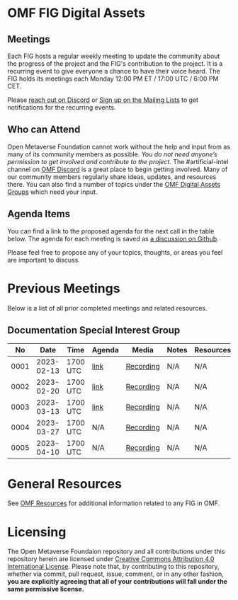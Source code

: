 # OMF FIG Digital Assets

## Meetings

Each FIG hosts a regular weekly meeting to update the community about the progress of the project and the FIG's contribution to the project. It is a recurring event to give everyone a chance to have their voice heard. The FIG holds its meetings each Monday 12:00 PM ET / 17:00 UTC / 6:00 PM CET.

Please [reach out on Discord](https://discord.gg/openmetaverse) or [Sign up on the Mailing Lists](https://lists.openmv.org/g/main) to get notifications for the recurring events.

## Who can Attend

Open Metaverse Foundation cannot work without the help and input from as many of its community members as possible. *You do not need anyone’s permission to get involved and contribute to the project.* The #artificial-intel channel on [OMF Discord](https://discord.gg/openmetaverse) is a great place to begin getting involved. Many of our community members regularly share ideas, updates, and resources there. You can also find a number of topics under the [OMF Digital Assets Groups](https://lists.openmv.org/g/fig-digitalassets/topics) which need your input.

## Agenda Items

You can find a link to the proposed agenda for the next call in the table below. The agenda for each meeting is saved as [a discussion on Github](https://github.com/openmetaverse/fig-digitalassets/discussions/categories/meetings).

Please feel free to propose any of your topics, thoughts, or areas you feel are important to discuss.

# Previous Meetings

Below is a list of all prior completed meetings and related resources.

## Documentation Special Interest Group

| No   | Date       | Time | Agenda  | Media | Notes | Resources |
| ---- | ---------- | ---- | ------- | ----- | ----- | ---- |
| 0001 | 2023-02-13 | 1700 UTC | [link](https://github.com/openmetaverse/fig-digitalassets/discussions/2) | [Recording](https://github.com/openmetaverse/fig-digitalassets/raw/main/meetings/media/digitalassets-20230214.m4a) | N/A | N/A |
| 0002 | 2023-02-20 | 1700 UTC | [link](https://github.com/openmetaverse/fig-digitalassets/discussions/3) | [Recording](https://github.com/openmetaverse/fig-digitalassets/raw/main/meetings/media/digitalassets-20230220.m4a) | N/A | N/A |
| 0003 | 2023-03-13 | 1700 UTC | [link](https://github.com/openmetaverse/fig-digitalassets/discussions/5) | [Recording](https://github.com/openmetaverse/fig-digitalassets/raw/main/meetings/media/digitalassets-20230313.m4a) | N/A | N/A |
| 0004 | 2023-03-27 | 1700 UTC | N/A | [Recording](https://github.com/openmetaverse/fig-digitalassets/raw/main/meetings/media/digitalassets-20230327.m4a) | N/A | N/A |
| 0005 | 2023-04-10 | 1700 UTC | N/A | [Recording](https://github.com/openmetaverse/fig-digitalassets/raw/main/meetings/media/digitalassets-20230410.ogg) | N/A | N/A |

# General Resources

See [OMF Resources](https://github.com/openmetaverse/foundation) for additional information related to any FIG in OMF.

# Licensing

The Open Metaverse Foundaion repository and all contributions under this repository herein are licensed under [Creative Commons Attribution 4.0 International License](http://creativecommons.org/licenses/by/4.0/). Please note that, by contributing to this repository, whether via commit, pull request, issue, comment, or in any other fashion, **you are explicitly agreeing that all of your contributions will fall under the same permissive license.**
